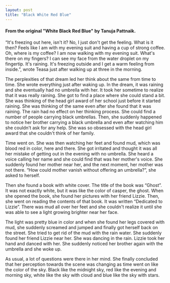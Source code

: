 ```yaml
---
layout: post
title: "Black White Red Blue"
---
```


#### From the original "White Black Red Blue" by Tanuja Pattnaik.

“It's freezing out here, isn't it? No, I just don't get the feeling. What is it then? Feels like I am with my evening suit and having a cup of strong coffee. Oh, where is my coffee? I am now walking with my evening suit. What's there on my fingers? I can see my face from the water droplet on my fingertip. It's raining. It's freezing outside and I get a warm feeling from inside.”, wrote Teasa just after walking up at three in the morning. 

The perplexities of that dream led her think about the same from time to time. She wrote everything just after waking up. In the dream, it was raining and she eventually had no umbrella with her. It took her sometime to realize that it was really raining. She got to find a place where she could stand a bit. She was thinking of the head girl award of her school just before it started raining. She was thinking of the same even after she found that it was raining. The rain had no effect on her thinking process. She could find a number of people carrying black umbrellas. Then, she suddenly happened to notice her brother carrying a black umbrella and even after watching him she couldn't ask for any help. She was so obsessed with the head girl award that she couldn't think of her family. 

Time went on. She was then watching her feet and found mud, which was blood red in color, here and there. She got irritated and thought it was all her mistake of getting out in the evening with no umbrella. She heard a voice calling her name and she could find that was her mother's voice. She suddenly found her mother near her, and the next moment, her mother was not there. “How could mother vanish without offering an umbrella?”, she asked to herself.

Then she found a book with white cover. The title of the book was “Ghost”. It was not exactly white, but it was like the color of casper, the ghost. When she opened  the book, she found her pictures with her friend Lizzie. Then, she went on reading the contents of that book. It was written “Dedicated to Lizzie”. There was mud all over her feet and she couldn't realize it until she was able to see a light growing brighter near her face. 

The light was pretty blue in color and when she found her legs covered with mud, she suddenly screamed and jumped and finally  got herself back on the street. She tried to get rid of the mud with the rain water. She suddenly found her friend Lizzie near her. She was dancing in the rain. Lizzie took her hand and danced with her. She suddenly noticed her brother again with the umbrella and she woke up. 

As usual, a lot of questions were there in her mind. She finally concluded that her perception towards the scene was changing as time went on like the color of the sky. Black like the midnight sky, red like the evening and morning sky, white like the sky with cloud and blue like the sky with stars. 


